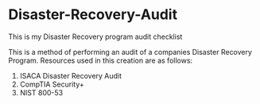 # Disaster-Recovery-Audit
This is my Disaster Recovery program audit checklist

This is a method of performing an audit of a companies Disaster Recovery Program. Resources used in this creation are as follows:

1. ISACA Disaster Recovery Audit
2. CompTIA Security+
3. NIST 800-53
